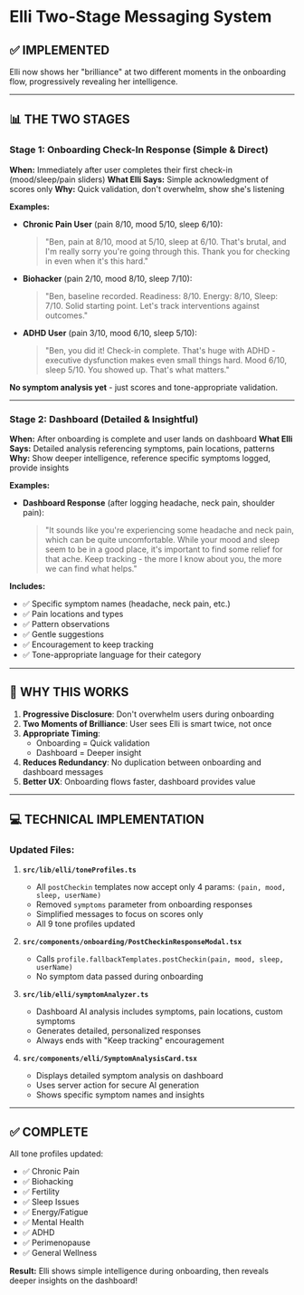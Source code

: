 # Elli Two-Stage Messaging System

## ✅ IMPLEMENTED

Elli now shows her "brilliance" at two different moments in the onboarding flow, progressively revealing her intelligence.

---

## 📊 THE TWO STAGES

### **Stage 1: Onboarding Check-In Response** (Simple & Direct)
**When:** Immediately after user completes their first check-in (mood/sleep/pain sliders)
**What Elli Says:** Simple acknowledgment of scores only
**Why:** Quick validation, don't overwhelm, show she's listening

**Examples:**
- **Chronic Pain User** (pain 8/10, mood 5/10, sleep 6/10):
  > "Ben, pain at 8/10, mood at 5/10, sleep at 6/10. That's brutal, and I'm really sorry you're going through this. Thank you for checking in even when it's this hard."

- **Biohacker** (pain 2/10, mood 8/10, sleep 7/10):
  > "Ben, baseline recorded. Readiness: 8/10. Energy: 8/10, Sleep: 7/10. Solid starting point. Let's track interventions against outcomes."

- **ADHD User** (pain 3/10, mood 6/10, sleep 5/10):
  > "Ben, you did it! Check-in complete. That's huge with ADHD - executive dysfunction makes even small things hard. Mood 6/10, sleep 5/10. You showed up. That's what matters."

**No symptom analysis yet** - just scores and tone-appropriate validation.

---

### **Stage 2: Dashboard (Detailed & Insightful)**
**When:** After onboarding is complete and user lands on dashboard
**What Elli Says:** Detailed analysis referencing symptoms, pain locations, patterns
**Why:** Show deeper intelligence, reference specific symptoms logged, provide insights

**Examples:**
- **Dashboard Response** (after logging headache, neck pain, shoulder pain):
  > "It sounds like you're experiencing some headache and neck pain, which can be quite uncomfortable. While your mood and sleep seem to be in a good place, it's important to find some relief for that ache. Keep tracking - the more I know about you, the more we can find what helps."

**Includes:**
- ✅ Specific symptom names (headache, neck pain, etc.)
- ✅ Pain locations and types
- ✅ Pattern observations
- ✅ Gentle suggestions
- ✅ Encouragement to keep tracking
- ✅ Tone-appropriate language for their category

---

## 🎯 WHY THIS WORKS

1. **Progressive Disclosure**: Don't overwhelm users during onboarding
2. **Two Moments of Brilliance**: User sees Elli is smart twice, not once
3. **Appropriate Timing**: 
   - Onboarding = Quick validation
   - Dashboard = Deeper insight
4. **Reduces Redundancy**: No duplication between onboarding and dashboard messages
5. **Better UX**: Onboarding flows faster, dashboard provides value

---

## 💻 TECHNICAL IMPLEMENTATION

### Updated Files:
1. **`src/lib/elli/toneProfiles.ts`**
   - All `postCheckin` templates now accept only 4 params: `(pain, mood, sleep, userName)`
   - Removed `symptoms` parameter from onboarding responses
   - Simplified messages to focus on scores only
   - All 9 tone profiles updated

2. **`src/components/onboarding/PostCheckinResponseModal.tsx`**
   - Calls `profile.fallbackTemplates.postCheckin(pain, mood, sleep, userName)`
   - No symptom data passed during onboarding

3. **`src/lib/elli/symptomAnalyzer.ts`**
   - Dashboard AI analysis includes symptoms, pain locations, custom symptoms
   - Generates detailed, personalized responses
   - Always ends with "Keep tracking" encouragement

4. **`src/components/elli/SymptomAnalysisCard.tsx`**
   - Displays detailed symptom analysis on dashboard
   - Uses server action for secure AI generation
   - Shows specific symptom names and insights

---

## ✅ COMPLETE

All tone profiles updated:
- ✅ Chronic Pain
- ✅ Biohacking
- ✅ Fertility
- ✅ Sleep Issues
- ✅ Energy/Fatigue
- ✅ Mental Health
- ✅ ADHD
- ✅ Perimenopause
- ✅ General Wellness

**Result:** Elli shows simple intelligence during onboarding, then reveals deeper insights on the dashboard!





